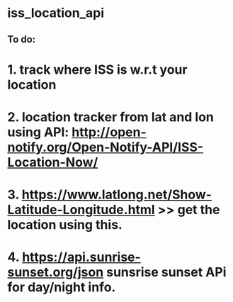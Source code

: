# iss_location_api
## To do:
# 1. track where ISS is w.r.t your location
# 2. location tracker from lat and lon using API: http://open-notify.org/Open-Notify-API/ISS-Location-Now/
# 3. https://www.latlong.net/Show-Latitude-Longitude.html >> get the location using this.
# 4. https://api.sunrise-sunset.org/json sunsrise sunset APi for day/night info.